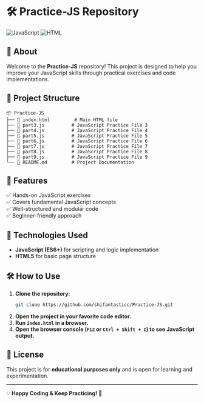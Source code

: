 # 🛠 Practice-JS Repository

![JavaScript](https://img.shields.io/badge/JavaScript-ES6+-yellow?style=for-the-badge&logo=javascript)
![HTML](https://img.shields.io/badge/HTML-5-orange?style=for-the-badge&logo=html5)

## 📌 About
Welcome to the **Practice-JS** repository! This project is designed to help you improve your JavaScript skills through practical exercises and code implementations.

## 📁 Project Structure
```
📦 Practice-JS
├── 📄 index.html         # Main HTML file
├── 📜 part3.js          # JavaScript Practice File 3
├── 📜 part4.js          # JavaScript Practice File 4
├── 📜 part5.js          # JavaScript Practice File 5
├── 📜 part6.js          # JavaScript Practice File 6
├── 📜 part7.js          # JavaScript Practice File 7
├── 📜 part8.js          # JavaScript Practice File 8
├── 📜 part9.js          # JavaScript Practice File 9
└── 📄 README.md         # Project Documentation
```

## 🚀 Features
✅ Hands-on JavaScript exercises  
✅ Covers fundamental JavaScript concepts  
✅ Well-structured and modular code  
✅ Beginner-friendly approach  

## 📌 Technologies Used
- **JavaScript (ES6+)** for scripting and logic implementation
- **HTML5** for basic page structure

## 🛠 How to Use
1. **Clone the repository:**
   ```sh
   git clone https://github.com/shifantasticc/Practice-JS.git
   ```
2. **Open the project in your favorite code editor.**
3. **Run `index.html` in a browser.**
4. **Open the browser console (`F12` or `Ctrl + Shift + I`) to see JavaScript output.**

## 📜 License
This project is for **educational purposes only** and is open for learning and experimentation.

---
💡 **Happy Coding & Keep Practicing!** 🚀
